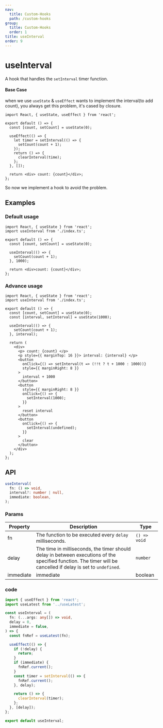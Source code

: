 ```yaml
---
nav:
  title: Custom-Hooks
  path: /custom-hooks
group:
  title: Custom-Hooks
  order: 1
title: useInterval
order: 9
---
```


# useInterval

A hook that handles the `setInterval` timer function.

#### Base Case

when we use `useState` & `useEffect` wants to implement the interval(to add count), you always get this problem, it's cased by closure.

```tsx
import React, { useState, useEffect } from 'react';

export default () => {
  const [count, setCount] = useState(0);

  useEffect(() => {
    let timer = setInterval(() => {
      setCount(count + 1);
    });
    return () => {
      clearInterval(time);
    };
  }, []);

  return <div> count: {count}</div>;
};
```

So now we implement a hook to avoid the problem.

## Examples

### Default usage

```tsx
import React, { useState } from 'react';
import useInterval from './index.ts';

export default () => {
  const [count, setCount] = useState(0);

  useInterval(() => {
    setCount(count + 1);
  }, 1000);

  return <div>count: {count}</div>;
};
```

### Advance usage

```tsx
import React, { useState } from 'react';
import useInterval from './index.ts';

export default () => {
  const [count, setCount] = useState(0);
  const [interval, setInterval] = useState(1000);

  useInterval(() => {
    setCount(count + 1);
  }, interval);

  return (
    <div>
      <p> count: {count} </p>
      <p style={{ marginTop: 16 }}> interval: {interval} </p>
      <button
        onClick={() => setInterval(t => (!!t ? t + 1000 : 1000))}
        style={{ marginRight: 8 }}
      >
        interval + 1000
      </button>
      <button
        style={{ marginRight: 8 }}
        onClick={() => {
          setInterval(1000);
        }}
      >
        reset interval
      </button>
      <button
        onClick={() => {
          setInterval(undefined);
        }}
      >
        clear
      </button>
    </div>
  );
};
```

## API

```typescript
useInterval(
  fn: () => void,
  interval?: number | null,
  immediate: boolean,
);
```

### Params

| Property  | Description                                                                                                                                                   | Type         |
| --------- | ------------------------------------------------------------------------------------------------------------------------------------------------------------- | ------------ |
| fn        | The function to be executed every `delay` milliseconds.                                                                                                       | `() => void` |
| delay     | The time in milliseconds, the timer should delay in between executions of the specified function. The timer will be cancelled if delay is set to `undefined`. | `number`     | `undefined` |
| immediate | immediate                                                                                                                                                     | boolean      |

### code

```ts
import { useEffect } from 'react';
import useLatest from '../useLatest';

const useInterval = (
  fn: (...args: any[]) => void,
  delay = 0,
  immediate = false,
) => {
  const fnRef = useLatest(fn);

  useEffect(() => {
    if (!delay) {
      return;
    }
    if (immediate) {
      fnRef.current();
    }
    const timer = setInterval(() => {
      fnRef.current();
    }, delay);

    return () => {
      clearInterval(timer);
    };
  }, [delay]);
};

export default useInterval;
```
